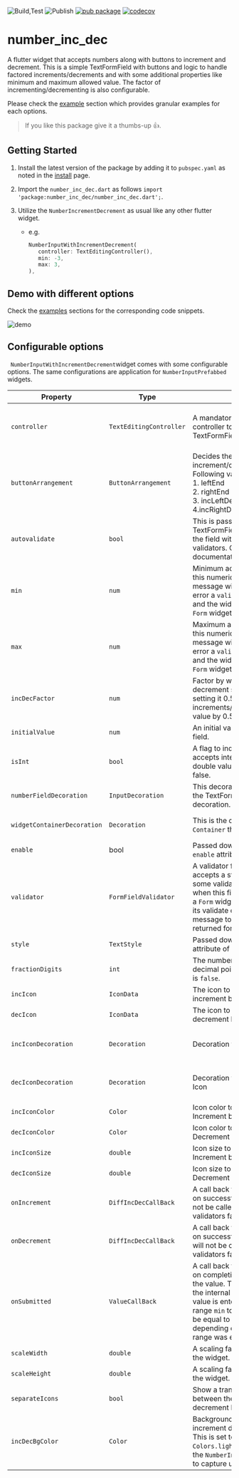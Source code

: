 ![Build,Test](https://github.com/Abhilash-Chandran/number_inc_dec/workflows/Build,Test/badge.svg)
![Publish](https://github.com/Abhilash-Chandran/number_inc_dec/workflows/Publish/badge.svg)
[![pub package](https://img.shields.io/pub/v/number_inc_dec.svg?label=number_inc_dec)](https://pub.dev/packages/number_inc_dec)
[![codecov](https://codecov.io/gh/Abhilash-Chandran/number_inc_dec/branch/master/graph/badge.svg)](https://codecov.io/gh/Abhilash-Chandran/number_inc_dec)

# number_inc_dec

A flutter widget that accepts numbers along with buttons to increment and decrement. This is a simple TextFormField with buttons and logic to handle factored increments/decrements and with some additional properties like minimum and maximum allowed value. The factor of incrementing/decrementing is also configurable.

Please check the [example](/example) section which provides granular examples for each options.

> If you like this package give it a thumbs-up 👍.

## Getting Started

1. Install the latest version of the package by adding it to `pubspec.yaml` as noted in the [install](/install) page.

2. Import the `number_inc_dec.dart` as follows `import 'package:number_inc_dec/number_inc_dec.dart';`.

3. Utilize the `NumberIncrementDecrement` as usual like any other flutter widget.
   
   - e.g.
     
     ```dart
     NumberInputWithIncrementDecrement(
        controller: TextEditingController(),
        min: -3,
        max: 3,
     ),
     ```

## Demo with different options

Check the [examples](/example) sections for the corresponding code snippets.

![demo](demo.gif)

## Configurable options

` NumberInputWithIncrementDecrement`widget comes with some configurable options. The same configurations are application for `NumberInputPrefabbed` widgets.

| Property                    | Type                    | Purpose                                                                                                                                                                                                                                             | Default Value                                                                                                    |
| --------------------------- | ----------------------- | --------------------------------------------------------------------------------------------------------------------------------------------------------------------------------------------------------------------------------------------------- | ---------------------------------------------------------------------------------------------------------------- |
| `controller`                | `TextEditingController` | A mandatory text editing controller to be used by the TextFormField.                                                                                                                                                                                | This is a mandatory field because its the easiest way to access the field's value, when not using a Form widget. |
| `buttonArrangement`         | `ButtonArrangement`     | Decides the layout of the increment/decrement buttons. Following values are possible.<br/>1. leftEnd<br/>2. rightEnd<br/>3. incLeftDecRight<br/>4.incRightDecLeft<br/>                                                                              | `ButtonArrangement.rightEnd`                                                                                     |
| `autovalidate`              | `bool`                  | This is passed down to the TextFormField. It auto-validates the field with the provided validators. Check TextFormField documentation for more details.                                                                                             | `false`                                                                                                          |
| `min`                       | `num`                   | Minimum acceptable value for this numeric field. Note: No error message will be shown. To show error a `validator` can be used and the widget should wrapped in `Form` widget.                                                                      | `0`                                                                                                              |
| `max`                       | `num`                   | Maximum acceptable value for this numeric field. Note: No error message will be shown. To show error a `validator` can be used and the widget should wrapped in `Form` widget.                                                                      | `double.infinity`                                                                                                |
| `incDecFactor`              | `num`                   | Factor by which the increment or decrement should happen. e.g. setting it 0.5 increments/decrements the field value by 0.5.                                                                                                                         | `1`                                                                                                              |
| `initialValue`              | `num`                   | An initial value to be set to the field.                                                                                                                                                                                                            | `0`                                                                                                              |
| `isInt`                     | `bool`                  | A flag to indicate if the field only accepts integer values. To use double values set this field to false.                                                                                                                                          | `true`                                                                                                           |
| `numberFieldDecoration`     | `InputDecoration`       | This decoration will be used by the TextFormField to handle its decoration.                                                                                                                                                                         | An `InputDecoration` with an `OutlineInputBorder` to create a circular border.                                   |
| `widgetContainerDecoration` | `Decoration`            | This is the decoration for the `Container` that wraps this widget.                                                                                                                                                                                  | A simple `BoxDecoration` with a circular border in `Colors.bluegrey` color.                                      |
| `enable`                    | bool                    | Passed down to the `enable` attribute of `TextFormField`                                                                                                                                                                                            | `true`                                                                                                           |
| `validator`                 | `FormFieldValidator`    | A validator function which accepts a string and performs some validation. This is called when this field is wrapped inside a `Form` widget and called during its validate cycle. The error message to be shown should be returned form this method. | A min max validator. Refer the API documentation for more details.                                               |
| `style`                     | `TextStyle`             | Passed down to the `style` attribute of `TextFormField`                                                                                                                                                                                             | `null`                                                                                                           |
| `fractionDigits`            | `int`                   | The number of digits after the decimal point. Used only if `isInt` is `false`.                                                                                                                                                                      | `2`                                                                                                              |
| `incIcon`                   | `IconData`              | The icon to be used for the increment button.                                                                                                                                                                                                       | Icons.arrow_drop_up                                                                                              |
| `decIcon`                   | `IconData`              | The icon to be used for the decrement button.                                                                                                                                                                                                       | Icons.arrow_drop_down                                                                                            |
| `incIconDecoration`         | `Decoration`            | Decoration for the Increment Icon                                                                                                                                                                                                                   | Defaults to a black border in the bottom  and/or top depending on the `buttonArrangement`.                       |
| `decIconDecoration`         | `Decoration`            | Decoration for the decrement Icon                                                                                                                                                                                                                   | Defaults to a black border in the bottom  and/or top depending on the `buttonArrangement`.                       |
| `incIconColor`              | `Color`                 | Icon color to be used for Increment button.                                                                                                                                                                                                         | Defaults to color defined in `IconTheme`                                                                         |
| `decIconColor`              | `Color`                 | Icon color to be used for Decrement button.                                                                                                                                                                                                         | Defaults to color defined in `IconTheme  `                                                                       |
| `incIconSize`               | `double`                | Icon size to be used for Increment button.                                                                                                                                                                                                          | Defaults to size defined in IconTheme                                                                            |
| `decIconSize`               | `double`                | Icon size to be used for Decrement button.                                                                                                                                                                                                          | Defaults to size defined in IconTheme                                                                            |
| `onIncrement`               | `DiffIncDecCallBack`    | A call back function to be called on successful increment. This will not be called if the internal validators fail.                                                                                                                                 | `null`                                                                                                           |
| `onDecrement`               | `DiffIncDecCallBack`    | A call back function to be called on successful decrement. This will not be called if the internal validators fail.                                                                                                                                 | `null`                                                                                                           |
| `onSubmitted`               | `ValueCallBack`         | A call back function to be called on completion of text editing of the value. This will not be called if the internal validators fail.  If a value is entered that is out of the range `min` to `max` it is corrected to be equal to either `min` or `max` - depending on which side of the range was exceeded. | `null`                                               |
| `scaleWidth`                | `double`                | A scaling factor for the width of the widget.                                                                                                                                                                                                       | `1.0`                                                                                                            |
| `scaleHeight`               | `double`                | A scaling factor for the height of the widget.                                                                                                                                                                                                      | `1.0`                                                                                                            |
| `separateIcons`             | `bool`                  | Show a transparent separator between the increment & decrement buttons.                                                                                                                                                                             | false                                                                                                            |
| `incDecBgColor`             | `Color`                 | Background color of the increment decrement button.<br/>This is set to `Colors.lightGreen` for all the `NumberInputPrefabbed` widgets to capture users attention.                                                                                   | widget to`null`                                                                                                  |
